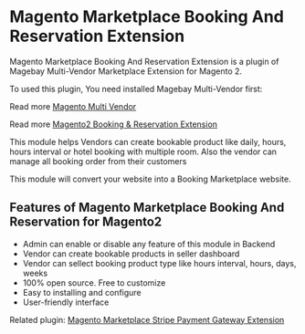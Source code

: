 # Magento Marketplace Booking And Reservation Extension
Magento Marketplace Booking And Reservation Extension is a plugin of Magebay Multi-Vendor Marketplace Extension for Magento 2.

To used this plugin, You need installed Magebay Multi-Vendor first: 

Read more [Magento Multi Vendor](https://www.magebay.com/magento-multi-vendor-marketplace-extension)

Read more [Magento2 Booking & Reservation Extension](https://www.magebay.com/magento-2-booking-system-extension)

This module helps Vendors can create bookable product like daily, hours, hours interval or hotel booking with multiple room. Also the vendor can manage all booking order from their customers

This module will convert your website into a Booking Marketplace website.

## Features of Magento Marketplace Booking And Reservation for Magento2
- Admin can enable or disable any feature of this module in Backend
- Vendor can create bookable products in seller dashboard
- Vendor can sellect booking product type like hours interval, hours, days, weeks
- 100% open source. Free to customize
- Easy to installing and configure
- User-friendly interface

Related plugin: [Magento Marketplace Stripe Payment Gateway Extension](https://github.com/magebaycom/magento-marketplace-stripe-payment-gateway-extension)

